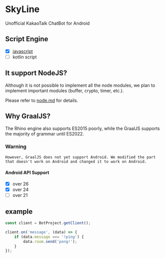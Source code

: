 # SkyLine
Unofficial KakaoTalk ChatBot for Android
## Script Engine
- [x] [javascript](https://github.com/oracle/graaljs)
- [ ] kotlin script
## It support NodeJS?
Although it is not possible to implement all the node modules, we plan to implement important modules (buffer, crypto, timer, etc.).

Please refer to [node.md](https://github.com/SkyLineLab/SkyLine/blob/master/node.md) for details.
## Why GraalJS?
The Rhino engine also supports ES2015 poorly, while the GraalJS supports the majority of grammar until ES2022.
### Warning
`However, GraalJS does not yet support Android.
We modified the part that doesn't work on Android and changed it to work on Android.`
#### Android API Support
- [x] over 26
- [x] over 24
- [ ] over 21
## example
```javascript
const client = BotProject.getClient();

client.on('message', (data) => {
    if (data.message === '!ping') {
        data.room.send('pong!');
    }
});
```
